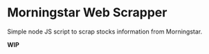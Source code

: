 # Morningstar Web Scrapper
Simple node JS script to scrap stocks information from Morningstar.

**WIP**
